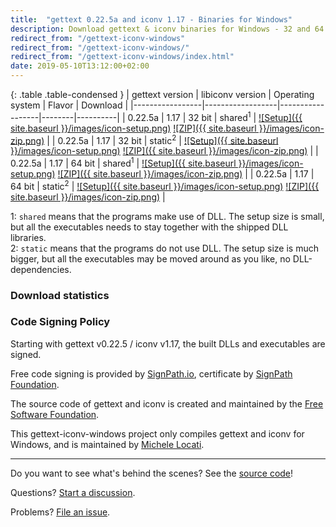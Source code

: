```yaml
---
title:  "gettext 0.22.5a and iconv 1.17 - Binaries for Windows"
description: Download gettext & iconv binaries for Windows - 32 and 64 bits - shared and static.
redirect_from: "/gettext-iconv-windows"
redirect_from: "/gettext-iconv-windows/"
redirect_from: "/gettext-iconv-windows/index.html"
date: 2019-05-10T13:12:00+02:00
---
```



{: .table .table-condensed }
| gettext version | libiconv version | Operating system | Flavor | Download |
|-----------------|------------------|------------------|--------|----------|
| 0.22.5a | 1.17 | 32 bit | shared<sup>1</sup> | [![Setup]({{ site.baseurl }}/images/icon-setup.png)](https://github.com/mlocati/gettext-iconv-windows/releases/download/v0.22.5a-v1.17/gettext0.22.5a-iconv1.17-shared-32.exe) [![ZIP]({{ site.baseurl }}/images/icon-zip.png)](https://github.com/mlocati/gettext-iconv-windows/releases/download/v0.22.5a-v1.17/gettext0.22.5a-iconv1.17-shared-32.zip) |
| 0.22.5a | 1.17 | 32 bit | static<sup>2</sup> | [![Setup]({{ site.baseurl }}/images/icon-setup.png)](https://github.com/mlocati/gettext-iconv-windows/releases/download/v0.22.5a-v1.17/gettext0.22.5a-iconv1.17-static-32.exe) [![ZIP]({{ site.baseurl }}/images/icon-zip.png)](https://github.com/mlocati/gettext-iconv-windows/releases/download/v0.22.5a-v1.17/gettext0.22.5a-iconv1.17-static-32.zip) |
| 0.22.5a | 1.17 | 64 bit | shared<sup>1</sup> | [![Setup]({{ site.baseurl }}/images/icon-setup.png)](https://github.com/mlocati/gettext-iconv-windows/releases/download/v0.22.5a-v1.17/gettext0.22.5a-iconv1.17-shared-64.exe) [![ZIP]({{ site.baseurl }}/images/icon-zip.png)](https://github.com/mlocati/gettext-iconv-windows/releases/download/v0.22.5a-v1.17/gettext0.22.5a-iconv1.17-shared-64.zip) |
| 0.22.5a | 1.17 | 64 bit | static<sup>2</sup> | [![Setup]({{ site.baseurl }}/images/icon-setup.png)](https://github.com/mlocati/gettext-iconv-windows/releases/download/v0.22.5a-v1.17/gettext0.22.5a-iconv1.17-static-64.exe) [![ZIP]({{ site.baseurl }}/images/icon-zip.png)](https://github.com/mlocati/gettext-iconv-windows/releases/download/v0.22.5a-v1.17/gettext0.22.5a-iconv1.17-static-64.zip) |

1: `shared` means that the programs make use of DLL. The setup size is small, but all the executables needs to stay together with the shipped DLL libraries.  
2: `static` means that the programs do not use DLL. The setup size is much bigger, but all the executables may be moved around as you like, no DLL-dependencies.


### Download statistics

<div id="giw-download-stats"><i class="fa fa-refresh fa-spin"></i></div>


### Code Signing Policy

Starting with gettext v0.22.5 / iconv v1.17, the built DLLs and executables are signed.

Free code signing is provided by [SignPath.io](https://about.signpath.io/), certificate by [SignPath Foundation](https://signpath.org/).

The source code of gettext and iconv is created and maintained by the [Free Software Foundation](https://www.fsf.org/).

This gettext-iconv-windows project only compiles gettext and iconv for Windows, and is maintained by [Michele Locati](https://mlocati.github.io).

----

Do you want to see what's behind the scenes? See the [source code](https://github.com/mlocati/gettext-iconv-windows)!

Questions? [Start a discussion](https://github.com/mlocati/gettext-iconv-windows/discussions).

Problems? [File an issue](https://github.com/mlocati/gettext-iconv-windows/issues).

<script src="{{ "/js/gettext-iconv-windows.js?1" | prepend: site.baseurl }}"></script>